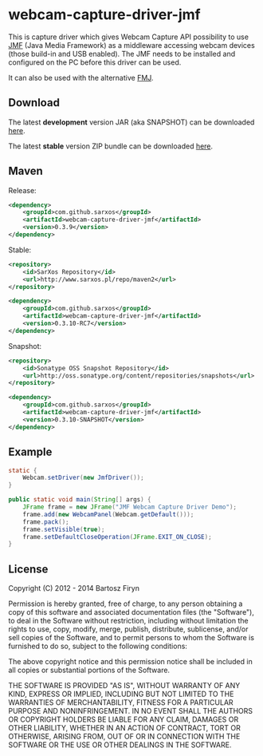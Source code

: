 # webcam-capture-driver-jmf

This is capture driver which gives Webcam Capture API
possibility to use [JMF](http://www.oracle.com/technetwork/java/javase/download-142937.html)
(Java Media Framework) as a middleware accessing webcam devices 
(those build-in and USB enabled). The JMF needs to be installed 
and configured on the PC before this driver can be used.

It can also be used with the alternative [FMJ](http://fmj-sf.net/).

## Download

The latest **development** version JAR (aka SNAPSHOT) can be downloaded [here](https://oss.sonatype.org/service/local/artifact/maven/redirect?r=snapshots&g=com.github.sarxos&a=webcam-capture-driver-jmf&v=0.3.10-SNAPSHOT).

The latest **stable** version ZIP bundle can be downloaded [here](http://repo.sarxos.pl/maven2/com/github/sarxos/webcam-capture-driver-jmf/0.3.10-RC7/webcam-capture-driver-jmf-0.3.10-RC7-dist.zip).


## Maven

Release:

```xml
<dependency>
	<groupId>com.github.sarxos</groupId>
	<artifactId>webcam-capture-driver-jmf</artifactId>
	<version>0.3.9</version>
</dependency>
```

Stable:

```xml
<repository>
	<id>SarXos Repository</id>
	<url>http://www.sarxos.pl/repo/maven2</url>
</repository>
```
```xml
<dependency>
	<groupId>com.github.sarxos</groupId>
	<artifactId>webcam-capture-driver-jmf</artifactId>
	<version>0.3.10-RC7</version>
</dependency>
```

Snapshot:

```xml
<repository>
    <id>Sonatype OSS Snapshot Repository</id>
    <url>http://oss.sonatype.org/content/repositories/snapshots</url>
</repository>
```
```xml
<dependency>
    <groupId>com.github.sarxos</groupId>
    <artifactId>webcam-capture-driver-jmf</artifactId>
    <version>0.3.10-SNAPSHOT</version>
</dependency>
```

## Example

```java
static {
	Webcam.setDriver(new JmfDriver());
}

public static void main(String[] args) {
	JFrame frame = new JFrame("JMF Webcam Capture Driver Demo");
	frame.add(new WebcamPanel(Webcam.getDefault()));
	frame.pack();
	frame.setVisible(true);
	frame.setDefaultCloseOperation(JFrame.EXIT_ON_CLOSE);
}
```

## License

Copyright (C) 2012 - 2014 Bartosz Firyn

Permission is hereby granted, free of charge, to any person obtaining a copy of this software and associated documentation files (the "Software"), to deal in the Software without restriction, including without limitation the rights to use, copy, modify, merge, publish, distribute, sublicense, and/or sell copies of the Software, and to permit persons to whom the Software is furnished to do so, subject to the following conditions:

The above copyright notice and this permission notice shall be included in all copies or substantial portions of the Software.

THE SOFTWARE IS PROVIDED "AS IS", WITHOUT WARRANTY OF ANY KIND, EXPRESS OR IMPLIED, INCLUDING BUT NOT LIMITED TO THE WARRANTIES OF MERCHANTABILITY, FITNESS FOR A PARTICULAR PURPOSE AND NONINFRINGEMENT. IN NO EVENT SHALL THE AUTHORS OR COPYRIGHT HOLDERS BE LIABLE FOR ANY CLAIM, DAMAGES OR OTHER LIABILITY, WHETHER IN AN ACTION OF CONTRACT, TORT OR OTHERWISE, ARISING FROM, OUT OF OR IN CONNECTION WITH THE SOFTWARE OR THE USE OR OTHER DEALINGS IN THE SOFTWARE.

